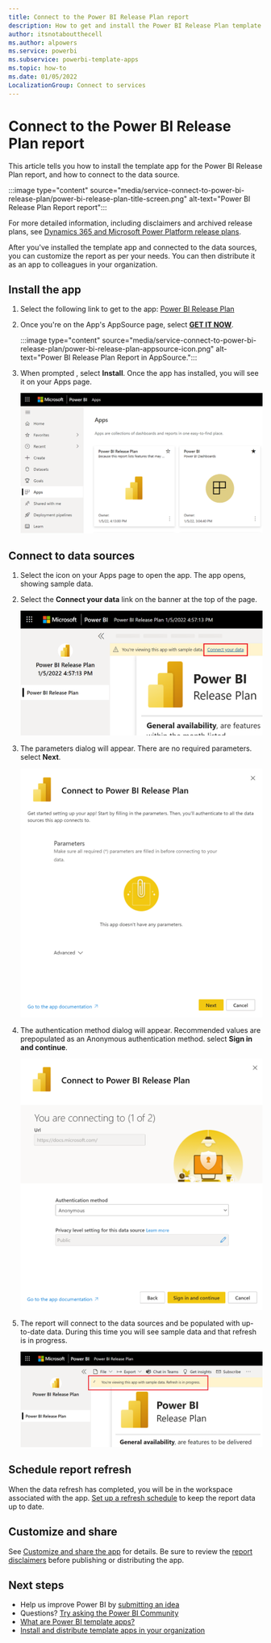 ```yaml
---
title: Connect to the Power BI Release Plan report
description: How to get and install the Power BI Release Plan template app, and how to connect to data.
author: itsnotaboutthecell
ms.author: alpowers
ms.service: powerbi
ms.subservice: powerbi-template-apps
ms.topic: how-to
ms.date: 01/05/2022
LocalizationGroup: Connect to services
---
```

# Connect to the Power BI Release Plan report
This article tells  you how to install the template app for the Power BI Release Plan report, and how to connect to the data source.

   :::image type="content" source="media/service-connect-to-power-bi-release-plan/power-bi-release-plan-title-screen.png" alt-text="Power BI Release Plan Report report":::

For more detailed information, including disclaimers and archived release plans, see [Dynamics 365 and Microsoft Power Platform release plans](https://docs.microsoft.com/en-us/dynamics365/release-plans/).

After you've installed the template app and connected to the data sources, you can customize the report as per your needs. You can then distribute it as an app to colleagues in your organization.

## Install the app

1. Select the following link to get to the app: [Power BI Release Plan](https://appsource.microsoft.com/product/power-bi/pbicat.powerbi-release-plan)

1. Once you're on the App's AppSource page, select [**GET IT NOW**](https://appsource.microsoft.com/product/power-bi/pbicat.powerbi-release-plan).

    :::image type="content" source="media/service-connect-to-power-bi-release-plan/power-bi-release-plan-appsource-icon.png" alt-text="Power BI Release Plan Report in AppSource.":::

1. When prompted , select **Install**. Once the app has installed, you will see it on your Apps page.

   ![Power BI Release Plan Report on App page](media/service-connect-to-power-bi-release-plan/power-bi-release-plan-apps-page-icon.png)

## Connect to data sources

1. Select the icon on your Apps page to open the app. The app opens, showing sample data.

1. Select the **Connect your data** link on the banner at the top of the page.

   ![Power BI Release Plan connect your data link](media/service-connect-to-power-bi-release-plan/power-bi-release-plan-connect-data.png)

1. The parameters dialog will appear. There are no required parameters. select **Next**.

   ![Screenshot of the Power BI Release Plan report parameters dialog.](media/service-connect-to-power-bi-release-plan/power-bi-release-plan-parameters-dialog.png)

1. The authentication method dialog will appear. Recommended values are prepopulated as an Anonymous authentication method. select **Sign in and continue**.

   ![Screenshot of the Power BI Release Plan report authentication dialog.](media/service-connect-to-power-bi-release-plan/power-bi-release-plan-authentication-dialog.png)

1. The report will connect to the data sources and be populated with up-to-date data. During this time you will see sample data and that refresh is in progress.

   ![Power BI Release Plan Report refresh in progress](media/service-connect-to-power-bi-release-plan/power-bi-release-plan-refresh-monitor.png)

## Schedule report refresh

When the data refresh has completed, you will be in the workspace associated with the app. [Set up a refresh schedule](../connect-data/refresh-scheduled-refresh.md) to keep the report data up to date.

## Customize and share

See [Customize and share the app](../connect-data/service-template-apps-install-distribute.md#customize-and-share-the-app) for details. Be sure to review the [report disclaimers](../create-reports/sample-covid-19-us.md#disclaimers) before publishing or distributing the app.

## Next steps
* Help us improve Power BI by [submitting an idea](https://ideas.powerbi.com)
* Questions? [Try asking the Power BI Community](https://community.powerbi.com/)
* [What are Power BI template apps?](../connect-data/service-template-apps-overview.md)
* [Install and distribute template apps in your organization](../connect-data/service-template-apps-install-distribute.md)
